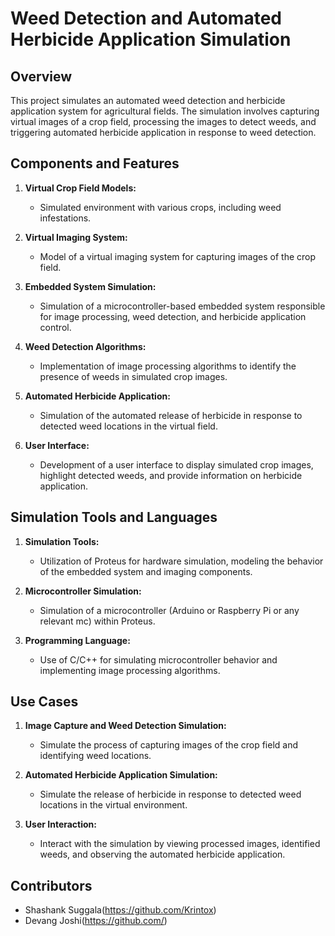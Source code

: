 # Weed Detection and Automated Herbicide Application Simulation

## Overview

This project simulates an automated weed detection and herbicide application system for agricultural fields. The simulation involves capturing virtual images of a crop field, processing the images to detect weeds, and triggering automated herbicide application in response to weed detection.

## Components and Features

1. **Virtual Crop Field Models:**
   - Simulated environment with various crops, including weed infestations.

2. **Virtual Imaging System:**
   - Model of a virtual imaging system for capturing images of the crop field.

3. **Embedded System Simulation:**
   - Simulation of a microcontroller-based embedded system responsible for image processing, weed detection, and herbicide application control.

4. **Weed Detection Algorithms:**
   - Implementation of image processing algorithms to identify the presence of weeds in simulated crop images.

5. **Automated Herbicide Application:**
   - Simulation of the automated release of herbicide in response to detected weed locations in the virtual field.

6. **User Interface:**
   - Development of a user interface to display simulated crop images, highlight detected weeds, and provide information on herbicide application.

## Simulation Tools and Languages

1. **Simulation Tools:**
   - Utilization of Proteus for hardware simulation, modeling the behavior of the embedded system and imaging components.

2. **Microcontroller Simulation:**
   - Simulation of a microcontroller (Arduino or Raspberry Pi or any relevant mc) within Proteus.

3. **Programming Language:**
   - Use of C/C++ for simulating microcontroller behavior and implementing image processing algorithms.

## Use Cases

1. **Image Capture and Weed Detection Simulation:**
   - Simulate the process of capturing images of the crop field and identifying weed locations.

2. **Automated Herbicide Application Simulation:**
   - Simulate the release of herbicide in response to detected weed locations in the virtual environment.

3. **User Interaction:**
   - Interact with the simulation by viewing processed images, identified weeds, and observing the automated herbicide application.

## Contributors

- Shashank Suggala(https://github.com/Krintox)
- Devang Joshi(https://github.com/)
